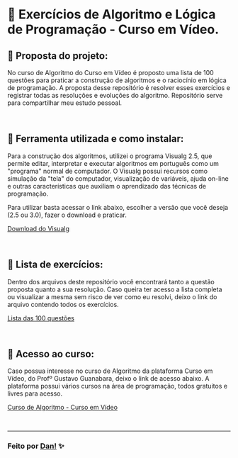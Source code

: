 # 👾 Exercícios de Algoritmo e Lógica de Programação - Curso em Vídeo. <br>

## 📌 Proposta do projeto:

No curso de Algoritmo do Curso em Vídeo é proposto uma lista de 100 questões para praticar a construção de algoritmos e o raciocínio em lógica de programação.
A proposta desse repositório é resolver esses exercícios e registrar todas as resoluções e evoluções do algoritmo. 
Repositório serve para compartilhar meu estudo pessoal.

<br>

## 📌 Ferramenta utilizada e como instalar:

Para a construção dos algoritmos, utilizei o programa Visualg 2.5, que permite editar, interpretar e executar algoritmos em português como um "programa" normal de computador.
O Visualg possui recursos como simulação da "tela" do computador, visualização de variáveis, ajuda on-line e outras características que auxiliam o aprendizado das técnicas de programação.

Para utilizar basta acessar o link abaixo, escolher a versão que você deseja (2.5 ou 3.0), fazer o download e praticar.

[Download do Visualg](https://dicasdeprogramacao.com.br/download-visualg/)

<br>

## 📌 Lista de exercícios:

Dentro dos arquivos deste repositório você encontrará tanto a questão proposta quanto a sua resolução. Caso queira ter acesso a lista completa ou visualizar a mesma sem risco de ver como eu resolvi, deixo o link do arquivo contendo todos os exercícios.

[Lista das 100 questões](https://www.cursoemvideo.com/wp-content/uploads/2020/10/Exerci%CC%81cios-de-Algoritmos-1-100.pdf)

<br>

## 📌 Acesso ao curso:

Caso possua interesse no curso de Algoritmo da plataforma Curso em Vídeo, do Profº Gustavo Guanabara, deixo o link de acesso abaixo. 
A plataforma possui vários cursos na área de programação, todos gratuitos e livres para acesso. 

[Curso de Algoritmo - Curso em Vídeo](https://www.cursoemvideo.com/curso/curso-de-algoritmo/)

<br>

---

### Feito por [Dan!](https://github.com/danvasquesc) ✨
